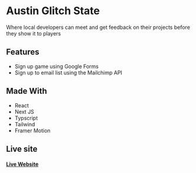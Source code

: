 <h1>Austin Glitch State</h1>
<p>Where local developers can meet and get feedback on their projects before they show it to players</p>
<h2>Features</h2>
<ul>
  <li>Sign up game using Google Forms</li>
  <li>Sign up to email list using the Mailchimp API</li>
</ul>
<h2>Made With</h2>
<ul>
  <li>React</li>
  <li>Next JS</li>
  <li>Typscript</li>
  <li>Tailwind</li>
  <li>Framer Motion</li>  
</ul>

<h2>Live site</h2>
<h4>
  <a href="https://www.austinglitchstate.com/" rel="_blank">Live Website</a>
</h4>
